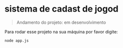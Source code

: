 <h1> sistema de cadast de jogod</h1>

>  Andamento do projeto: em desenvolvimento

Para rodar esse projeto na sua máquina por favor digite:

```
node app.js
```
